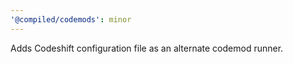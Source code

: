```yaml
---
'@compiled/codemods': minor
---
```


Adds Codeshift configuration file as an alternate codemod runner.
